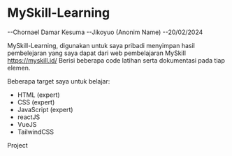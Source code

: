 ﻿# MySkill-Learning

 --Chornael Damar Kesuma
 --Jikoyuo (Anonim Name)
 --20/02/2024

 MySkill-Learning, digunakan untuk saya pribadi menyimpan hasil pembelejaran yang saya dapat dari web pembelajaran MySkill https://myskill.id/
 Berisi beberapa code latihan serta dokumentasi pada tiap elemen.

 Beberapa target saya untuk belajar:
 - HTML (expert)
 - CSS (expert)
 - JavaScript (expert)
 - reactJS
 - VueJS
 - TailwindCSS

Project 
